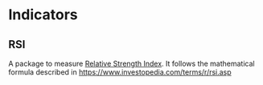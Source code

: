# Indicators

## RSI

A package to measure [Relative Strength Index](https://www.investopedia.com/terms/r/rsi.asp). It follows the mathematical formula described in https://www.investopedia.com/terms/r/rsi.asp

